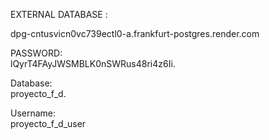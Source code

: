EXTERNAL DATABASE :   

dpg-cntusvicn0vc739ectl0-a.frankfurt-postgres.render.com


PASSWORD:  
lQyrT4FAyJWSMBLK0nSWRus48ri4z6Ii.  


Database:  
proyecto_f_d. 


Username:  
proyecto_f_d_user